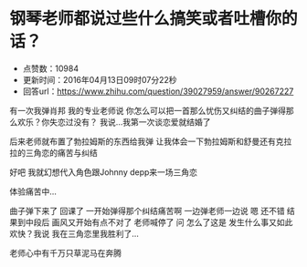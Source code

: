 # 钢琴老师都说过些什么搞笑或者吐槽你的话？
- 点赞数：10984
- 更新时间：2016年04月13日09时07分22秒
- 回答url：https://www.zhihu.com/question/39027959/answer/90267227
<body>
 <p data-pid="J0mFh0eR">有一次我弹肖邦 我的专业老师说 你怎么可以把一首那么忧伤又纠结的曲子弹得那么欢乐？你失恋过没有？ 我说…我第一次谈恋爱就结婚了</p>
 <p data-pid="qbm4CYi2">后来老师就布置了勃拉姆斯的东西给我弹 让我体会一下勃拉姆斯和舒曼还有克拉拉的三角恋的痛苦与纠结</p>
 <p data-pid="5VZJzcPn">好吧 我就幻想代入角色跟Johnny depp来一场三角恋</p>
 <p data-pid="WEak4YRA">体验痛苦中…</p>
 <p data-pid="0Hvfj7mi">曲子弹下来了 回课了 一开始弹得那个纠结痛苦啊 一边弹老师一边说 嗯 还不错 结果到中段后 画风又开始有点不对了 老师喊停了 问 怎么了这是 发生什么事又如此欢快？我说 我在三角恋里我胜利了…</p>
 <p data-pid="Wf_-QJvx">老师心中有千万只草泥马在奔腾</p>
</body>